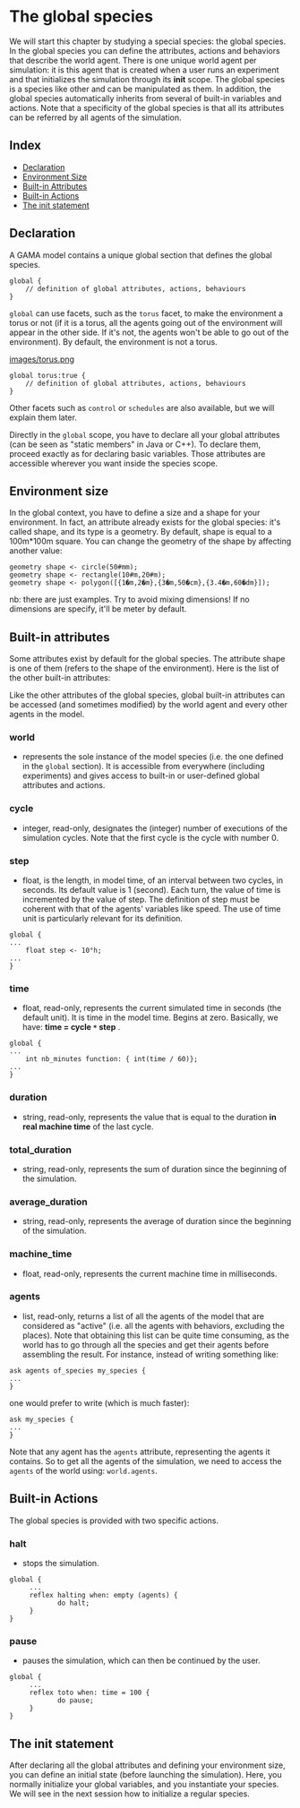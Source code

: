 # The global species

We will start this chapter by studying a special species: the global species. 
In the global species you can define the attributes, actions and behaviors that describe the world agent. There is one unique world agent per simulation: it is this agent that is created when a user runs an experiment and that initializes the simulation through its **init** scope. The global species is a species like other and can be manipulated as them. In addition, the global species automatically inherits from several of built-in variables and actions. Note that a specificity of the global species is that all its attributes can be referred by all agents of the simulation.

## Index

* [Declaration](#declaration)
* [Environment Size](#environment-size)
* [Built-in Attributes](#built-in-attributes)
* [Built-in Actions](#built-in-actions)
* [The init statement](#the-init-statement)

[//]: # (keyword::global)
## Declaration

A GAMA model contains a unique global section that defines the global species.

```
global {
	// definition of global attributes, actions, behaviours
}
```

[//]: # (keyword::torus)
`global` can use facets, such as the `torus` facet, to make the environment a torus or not (if it is a torus, all the agents going out of the environment will appear in the other side. If it's not, the agents won't be able to go out of the environment). By default, the environment is not a torus.

[images/torus.png](images/torus) 

```
global torus:true {
	// definition of global attributes, actions, behaviours
}
```

Other facets such as `control` or `schedules` are also available, but we will explain them later.

Directly in the `global` scope, you have to declare all your global attributes (can be seen as "static members" in Java or C++). To declare them, proceed exactly as for declaring basic variables. Those attributes are accessible wherever you want inside the species scope.

## Environment size

In the global context, you have to define a size and a shape for your environment. In fact, an attribute already exists for the global species: it's called shape, and its type is a geometry. By default, shape is equal to a 100m*100m square. You can change the geometry of the shape by affecting another value:

```
geometry shape <- circle(50#mm);
geometry shape <- rectangle(10#m,20#m);
geometry shape <- polygon([{1�m,2�m},{3�m,50�cm},{3.4�m,60�dm}]);
```

nb: there are just examples. Try to avoid mixing dimensions! If no dimensions are specify, it'll be meter by default.

## Built-in attributes

Some attributes exist by default for the global species. The attribute shape is one of them (refers to the shape of the environment). Here is the list of the other built-in attributes:

Like the other attributes of the global species, global built-in attributes can be accessed (and sometimes modified) by the world agent and every other agents in the model.

### world
* represents the sole instance of the model species (i.e. the one defined in the `global` section). It is accessible from everywhere (including experiments) and gives access to built-in or user-defined global attributes and actions.

### cycle
* integer, read-only, designates the (integer) number of executions of the simulation cycles. Note that the first cycle is the cycle with number 0.


### step
* float,  is the length, in model time, of an interval between two cycles, in seconds. Its default value is 1 (second). Each turn, the value of time is incremented by the value of step. The definition of step must be coherent with that of the agents' variables like speed. The use of time unit is particularly relevant for its definition.

```
global {
...
    float step <- 10°h;
...
}
```

### time
* float, read-only, represents the current simulated time in seconds (the default unit). It is time in the model time. Begins at zero. Basically, we have:   **time = cycle `*` step**  .

```
global {
...
    int nb_minutes function: { int(time / 60)};
...
}
```

### duration
* string, read-only, represents the value that is equal to the duration **in real machine time** of the last cycle.

### total\_duration
* string, read-only, represents the sum of duration since the beginning of the simulation.

### average\_duration
* string, read-only, represents the average of duration since the beginning of the simulation.

### machine\_time
* float, read-only, represents the current machine time in milliseconds.

### agents
* list, read-only, returns a list of all the agents of the model that are considered as "active" (i.e. all the agents with behaviors, excluding the places). Note that obtaining this list can be quite time consuming, as the world has to go through all the species and get their agents before assembling the result. For instance, instead of writing something like:

```
ask agents of_species my_species {
...
}
```

one would prefer to write (which is much faster):

```
ask my_species {
...
}
```
Note that any agent has the `agents` attribute, representing the agents it contains. So to get all the agents of the simulation, we need to access the `agents` of the world using: `world.agents`.





## Built-in Actions
The global species is provided with two specific actions.

### halt
* stops the simulation.

```
global {
     ...
     reflex halting when: empty (agents) {
            do halt;
     }
}
```

### pause
* pauses the simulation, which can then be continued by the user.

```
global {
     ...
     reflex toto when: time = 100 {
            do pause;
     }
}
```

## The init statement

After declaring all the global attributes and defining your environment size, you can define an initial state (before launching the simulation). Here, you normally initialize your global variables, and you instantiate your species. We will see in the next session how to initialize a regular species. 